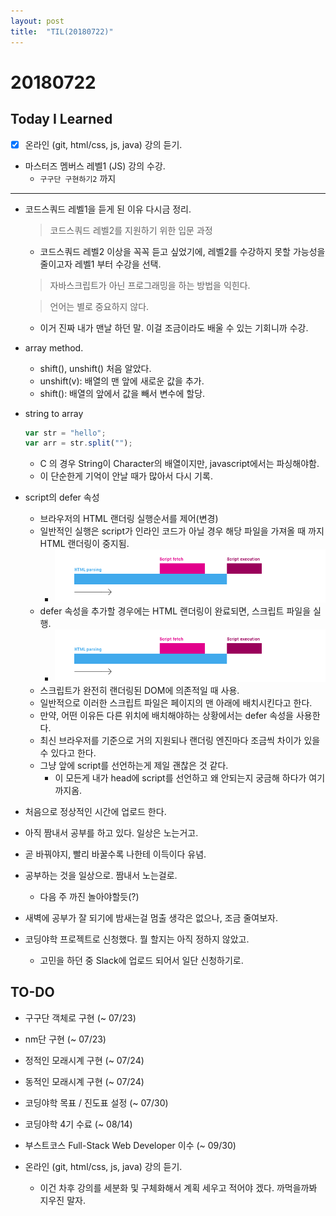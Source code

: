 ```yaml
---
layout: post
title:  "TIL(20180722)"
---
```

# 20180722
## Today I Learned
* [x] 온라인 (git, html/css, js, java) 강의 듣기.
* 마스터즈 멤버스 레벨1 (JS) 강의 수강.
    * `구구단 구현하기2` 까지

***

- 코드스쿼드 레벨1을 듣게 된 이유 다시금 정리.
    > 코드스쿼드 레벨2를 지원하기 위한 입문 과정
    - 코드스쿼드 레벨2 이상을 꼭꼭 듣고 싶었기에, 레벨2를 수강하지 못할 가능성을 줄이고자 레벨1 부터 수강을 선택.

    > 자바스크립트가 아닌 프로그래밍을 하는 방법을 익힌다.

    > 언어는 별로 중요하지 않다.
    - 이거 진짜 내가 맨날 하던 말. 이걸 조금이라도 배울 수 있는 기회니까 수강.

- array method.
	- shift(), unshift() 처음 알았다.
	- unshift(v): 배열의 맨 앞에 새로운 값을 추가.
	- shift(): 배열의 앞에서 값을 빼서 변수에 할당.

- string to array
	```javascript
	var str = "hello";
	var arr = str.split("");	
	```
    - C 의 경우 String이 Character의 배열이지만, javascript에서는 파싱해야함.
    - 이 단순한게 기억이 안날 때가 많아서 다시 기록.

- script의 defer 속성
	- 브라우저의 HTML 랜더링 실행순서를 제어(변경)
	- 일반적인 실행은 script가 인라인 코드가 아닐 경우 해당 파일을 가져올 때 까지 HTML 랜더링이 중지됨.
        - ![랜더링](https://github.com/Oraindrop/oraindrop.github.io/blob/master/_img/html-defer-rendering.png)
	- defer 속성을 추가할 경우에는 HTML 랜더링이 완료되면, 스크립트 파일을 실행.
        - ![defer](../_img/html-defer-rendering.png)
	- 스크립트가 완전히 랜더링된 DOM에 의존적일 때 사용.
	- 일반적으로 이러한 스크립트 파일은 페이지의 맨 아래에 배치시킨다고 한다.
	- 만약, 어떤 이유든 다른 위치에 배치해야하는 상황에서는 defer 속성을 사용한다.
	- 최신 브라우저를 기준으로 거의 지원되나 랜더링 엔진마다 조금씩 차이가 있을 수 있다고 한다.
	- 그냥 </body> 앞에 script를 선언하는게 제일 괜찮은 것 같다.
		- 이 모든게 내가 head에 script를 선언하고 왜 안되는지 궁금해 하다가 여기까지옴.

- 처음으로 정상적인 시간에 업로드 한다.
- 아직 짬내서 공부를 하고 있다. 일상은 노는거고.
- 곧 바꿔야지, 빨리 바꿀수록 나한테 이득이다 유념.
- 공부하는 것을 일상으로. 짬내서 노는걸로.
    - 다음 주 까진 놀아야할듯(?)
- 새벽에 공부가 잘 되기에 밤새는걸 멈출 생각은 없으나, 조금 줄여보자.

- 코딩야학 프로젝트로 신청했다. 뭘 할지는 아직 정하지 않았고.
    - 고민을 하던 중 Slack에 업로드 되어서 일단 신청하기로.

## TO-DO
- 구구단 객체로 구현 (~ 07/23)
- nm단 구현 (~ 07/23)
- 정적인 모래시계 구현 (~ 07/24)
- 동적인 모래시계 구현 (~ 07/24)

- 코딩야학 목표 / 진도표 설정 (~ 07/30)
- 코딩야학 4기 수료 (~ 08/14)

- 부스트코스 Full-Stack Web Developer 이수 (~ 09/30)

- 온라인 (git, html/css, js, java) 강의 듣기.
    - 이건 차후 강의를 세분화 및 구체화해서 계획 세우고 적어야 겠다. 까먹을까봐 지우진 말자.